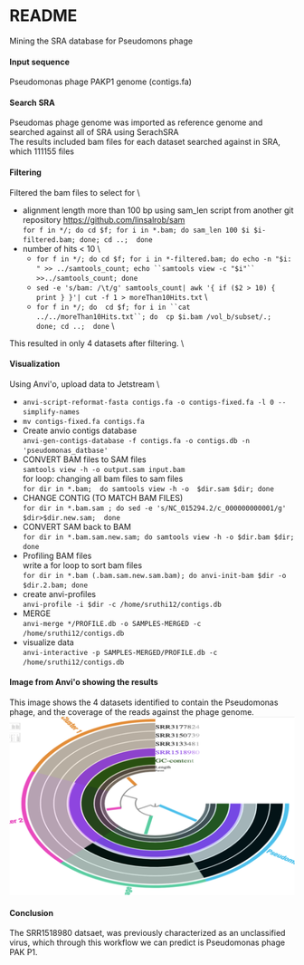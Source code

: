 # README 
Mining the SRA database for Pseudomons phage 

#### Input sequence
Pseudomonas phage PAKP1 genome (contigs.fa)

#### Search SRA 
Pseudomas phage genome was imported as reference genome and searched against all of SRA using SerachSRA \
The results included bam files for each dataset searched against in SRA, which 111155 files  

#### Filtering  
Filtered the bam files to select for \ 
- alignment length more than 100 bp using sam_len script from another git repository https://github.com/linsalrob/sam \
  `for f in */; do cd $f; for i in *.bam; do sam_len 100 $i $i-filtered.bam; done; cd ..;  done ` 
 - number of hits < 10 \
    - `for f in */; do cd $f; for i in *-filtered.bam; do echo -n "$i: " >> ../samtools_count; echo ``samtools view -c "$i"`` >>../samtools_count; done` 
    - `sed -e 's/bam: /\t/g' samtools_count| awk '{ if ($2 > 10) { print } }'| cut -f 1 > moreThan10Hits.txt` \
    - `for f in */; do  cd $f; for i in ``cat ../../moreThan10Hits.txt``; do  cp $i.bam /vol_b/subset/.; done; cd ..;  done` \
  
This resulted in only 4 datasets after filtering. \

#### Visualization 
Using Anvi'o, upload data to Jetstream \ 

- `anvi-script-reformat-fasta contigs.fa -o contigs-fixed.fa -l 0 --simplify-names`
- `mv contigs-fixed.fa contigs.fa` 
- Create anvio contigs database \
  `anvi-gen-contigs-database -f contigs.fa -o contigs.db -n 'pseudomonas_datbase'`
- CONVERT BAM files to SAM files \
  `samtools view -h -o output.sam input.bam` \
  for loop: changing all bam files to sam files \
  `for dir in *.bam;  do samtools view -h -o  $dir.sam $dir; done` 
- CHANGE CONTIG (TO MATCH BAM FILES) \
  `for dir in *.bam.sam ; do sed -e 's/NC_015294.2/c_000000000001/g' $dir>$dir.new.sam;  done` 
- CONVERT SAM back to BAM \
  `for dir in *.bam.sam.new.sam; do samtools view -h -o $dir.bam $dir; done`
- Profiling BAM files \
  write a for loop to sort bam files \
  `for dir in *.bam (.bam.sam.new.sam.bam); do anvi-init-bam $dir -o $dir.2.bam; done` 
- create anvi-profiles \
`anvi-profile -i $dir -c /home/sruthi12/contigs.db `
- MERGE \
`anvi-merge */PROFILE.db -o SAMPLES-MERGED -c /home/sruthi12/contigs.db`
- visualize data \
  `anvi-interactive -p SAMPLES-MERGED/PROFILE.db -c /home/sruthi12/contigs.db`
 
#### Image from Anvi'o showing the results 
This image shows the 4 datasets identified to contain the Pseudomonas phage, and the coverage of the reads against the phage genome. 
![alt text](https://github.com/NCGAS/CEWiT-REU-Identifying-datasets-in-SRA-using-Jetstream/blob/master/Pseudomonas-phage/pseudomas%20phage.png)

#### Conclusion
The SRR1518980 datsaet, was previously characterized as an unclassified virus, which through this workflow we can predict is Pseudomonas phage PAK P1. 



